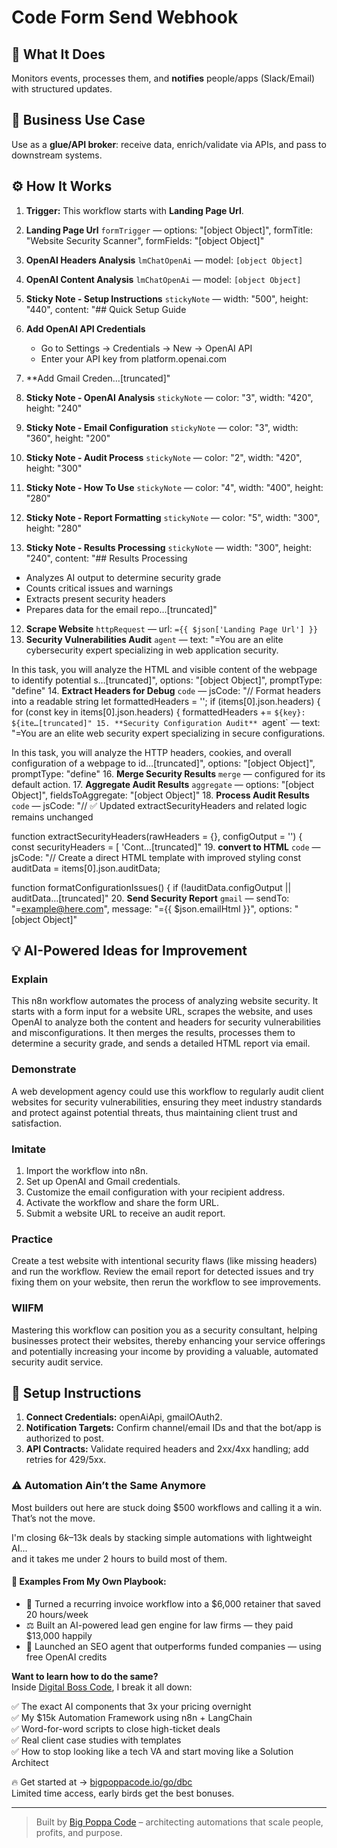 # Code Form Send Webhook
  ## 🚀 What It Does
  Monitors events, processes them, and **notifies** people/apps (Slack/Email) with structured updates.
  
  ## 💼 Business Use Case
  Use as a **glue/API broker**: receive data, enrich/validate via APIs, and pass to downstream systems.
  
  ## ⚙️ How It Works
  1. **Trigger:** This workflow starts with **Landing Page Url**.
  2. **Landing Page Url** `formTrigger` — options: "[object Object]", formTitle: "Website Security Scanner", formFields: "[object Object]"
3. **OpenAI Headers Analysis** `lmChatOpenAi` — model: `[object Object]`
4. **OpenAI Content Analysis** `lmChatOpenAi` — model: `[object Object]`
5. **Sticky Note - Setup Instructions** `stickyNote` — width: "500", height: "440", content: "## Quick Setup Guide

1. **Add OpenAI API Credentials**
   - Go to Settings → Credentials → New → OpenAI API
   - Enter your API key from platform.openai.com

2. **Add Gmail Creden…[truncated]"
6. **Sticky Note - OpenAI Analysis** `stickyNote` — color: "3", width: "420", height: "240"
7. **Sticky Note - Email Configuration** `stickyNote` — color: "3", width: "360", height: "200"
8. **Sticky Note - Audit Process** `stickyNote` — color: "2", width: "420", height: "300"
9. **Sticky Note - How To Use** `stickyNote` — color: "4", width: "400", height: "280"
10. **Sticky Note - Report Formatting** `stickyNote` — color: "5", width: "300", height: "280"
11. **Sticky Note - Results Processing** `stickyNote` — width: "300", height: "240", content: "## Results Processing

- Analyzes AI output to determine security grade
- Counts critical issues and warnings
- Extracts present security headers
- Prepares data for the email repo…[truncated]"
12. **Scrape Website** `httpRequest` — url: `={{ $json['Landing Page Url'] }}`
13. **Security Vulnerabilities Audit** `agent` — text: "=You are an elite cybersecurity expert specializing in web application security.

In this task, you will analyze the HTML and visible content of the webpage to identify potential s…[truncated]", options: "[object Object]", promptType: "define"
14. **Extract Headers for Debug** `code` — jsCode: "// Format headers into a readable string
let formattedHeaders = '';
if (items[0].json.headers) {
  for (const key in items[0].json.headers) {
    formattedHeaders += `${key}: ${ite…[truncated]"
15. **Security Configuration Audit** `agent` — text: "=You are an elite web security expert specializing in secure configurations.

In this task, you will analyze the HTTP headers, cookies, and overall configuration of a webpage to id…[truncated]", options: "[object Object]", promptType: "define"
16. **Merge Security Results** `merge` — configured for its default action.
17. **Aggregate Audit Results** `aggregate` — options: "[object Object]", fieldsToAggregate: "[object Object]"
18. **Process Audit Results** `code` — jsCode: "// ✅ Updated extractSecurityHeaders and related logic remains unchanged

function extractSecurityHeaders(rawHeaders = {}, configOutput = '') {
  const securityHeaders = [
    'Cont…[truncated]"
19. **convert to HTML** `code` — jsCode: "// Create a direct HTML template with improved styling
const auditData = items[0].json.auditData;

function formatConfigurationIssues() {
  if (!auditData.configOutput || auditData…[truncated]"
20. **Send Security Report** `gmail` — sendTo: "=example@here.com", message: "={{ $json.emailHtml }}", options: "[object Object]"
  
  ## 💡 AI-Powered Ideas for Improvement
  ### Explain
This n8n workflow automates the process of analyzing website security. It starts with a form input for a website URL, scrapes the website, and uses OpenAI to analyze both the content and headers for security vulnerabilities and misconfigurations. It then merges the results, processes them to determine a security grade, and sends a detailed HTML report via email.

### Demonstrate
A web development agency could use this workflow to regularly audit client websites for security vulnerabilities, ensuring they meet industry standards and protect against potential threats, thus maintaining client trust and satisfaction.

### Imitate
1. Import the workflow into n8n.
2. Set up OpenAI and Gmail credentials.
3. Customize the email configuration with your recipient address.
4. Activate the workflow and share the form URL.
5. Submit a website URL to receive an audit report.

### Practice
Create a test website with intentional security flaws (like missing headers) and run the workflow. Review the email report for detected issues and try fixing them on your website, then rerun the workflow to see improvements.

### WIIFM
Mastering this workflow can position you as a security consultant, helping businesses protect their websites, thereby enhancing your service offerings and potentially increasing your income by providing a valuable, automated security audit service.
  
  ## 🔧 Setup Instructions
  1. **Connect Credentials:** openAiApi, gmailOAuth2.
2. **Notification Targets:** Confirm channel/email IDs and that the bot/app is authorized to post.
3. **API Contracts:** Validate required headers and 2xx/4xx handling; add retries for 429/5xx.
  
### ⚠️ Automation Ain’t the Same Anymore

Most builders out here are stuck doing $500 workflows and calling it a win.  
That’s not the move.  

I'm closing $6k–$13k deals by stacking simple automations with lightweight AI...  
and it takes me under 2 hours to build most of them.

#### 🧠 Examples From My Own Playbook:
- 🔁 Turned a recurring invoice workflow into a $6,000 retainer that saved 20 hours/week  
- ⚖️ Built an AI-powered lead gen engine for law firms — they paid $13,000 happily  
- 🚀 Launched an SEO agent that outperforms funded companies — using free OpenAI credits  

**Want to learn how to do the same?**  
Inside [Digital Boss Code](https://bigpoppacode.io/go/dbc), I break it all down:

✅ The exact AI components that 3x your pricing overnight  
✅ My $15k Automation Framework using n8n + LangChain  
✅ Word-for-word scripts to close high-ticket deals  
✅ Real client case studies with templates  
✅ How to stop looking like a tech VA and start moving like a Solution Architect  

🔥 Get started at → [bigpoppacode.io/go/dbc](https://bigpoppacode.io/go/dbc)  
Limited time access, early birds get the best bonuses.

---
> Built by [Big Poppa Code](https://bigpoppacode.io) – architecting automations that scale people, profits, and purpose.
  
